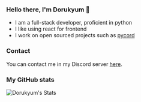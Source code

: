 ### Hello there, I'm Dorukyum 👋
- I am a full-stack developer, proficient in python
- I like using react for frontend
- I work on open sourced projects such as [pycord](https://github.com/Pycord-Development/pycord)

### Contact
You can contact me in my Discord server [here](https://discord.gg/8JsMVhBP4W).

### My GitHub stats
<img align="left" alt="Dorukyum's Stats" src="https://github-readme-stats.vercel.app/api?username=dorukyum&show_icons=true&theme=dark">

